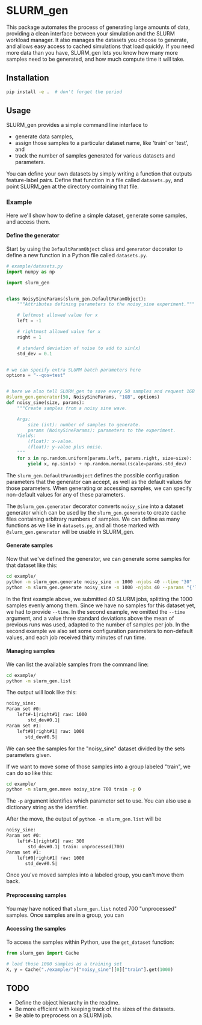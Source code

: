 # SLURM_gen

This package automates the process of generating large amounts of data, providing a clean interface between your simulation and the SLURM workload manager. It also manages the datasets you choose to generate, and allows easy access to cached simulations that load quickly. If you need more data than you have, SLURM_gen lets you know how many more samples need to be generated, and how much compute time it will take.

## Installation

```bash
pip install -e .  # don't forget the period
```

## Usage

SLURM_gen provides a simple command line interface to

- generate data samples,
- assign those samples to a particular dataset name, like 'train' or 'test', and
- track the number of samples generated for various datasets and parameters.

You can define your own datasets by simply writing a function that outputs feature-label pairs. Define that function in a file called `datasets.py`, and point SLURM_gen at the directory containing that file.

### Example

Here we'll show how to define a simple dataset, generate some samples, and access them.

#### Define the generator

Start by using the `DefaultParamObject` class and `generator` decorator to define a new function in a Python file called `datasets.py`.

```python
# example/datasets.py
import numpy as np

import slurm_gen


class NoisySineParams(slurm_gen.DefaultParamObject):
    """Attributes defining parameters to the noisy_sine experiment."""

    # leftmost allowed value for x
    left = -1

    # rightmost allowed value for x
    right = 1

    # standard deviation of noise to add to sin(x)
    std_dev = 0.1


# we can specify extra SLURM batch parameters here
options = "--qos=test"


# here we also tell SLURM_gen to save every 50 samples and request 1GB of memory
@slurm_gen.generator(50, NoisySineParams, "1GB", options)
def noisy_sine(size, params):
    """Create samples from a noisy sine wave.

    Args:
        size (int): number of samples to generate.
        params (NoisySineParams): parameters to the experiment.
    Yields:
        (float): x-value.
        (float): y-value plus noise.
    """
    for x in np.random.uniform(params.left, params.right, size=size):
        yield x, np.sin(x) + np.random.normal(scale=params.std_dev)
```

The `slurm_gen.DefaultParamObject` defines the possible configuration parameters that the generator can accept, as well as the default values for those parameters. When generating or accessing samples, we can specify non-default values for any of these parameters.

The `@slurm_gen.generator` decorator converts `noisy_sine` into a dataset generator which can be used by the `slurm_gen.generate` to create cache files containing arbitrary numbers of samples. We can define as many functions as we like in `datasets.py`, and all those marked with `@slurm_gen.generator` will be usable in SLURM_gen.

#### Generate samples

Now that we've defined the generator, we can generate some samples for that dataset like this:

```bash
cd example/
python -m slurm_gen.generate noisy_sine -n 1000 -njobs 40 --time "30"
python -m slurm_gen.generate noisy_sine -n 1000 -njobs 40 --params "{'left': 0, 'std_dev': 0.5}"
```

In the first example above, we submitted 40 SLURM jobs, splitting the 1000 samples evenly among them. Since we have no samples for this dataset yet, we had to provide `--time`. In the second example, we omitted the `--time` argument, and a value three standard deviations above the mean of previous runs was used, adapted to the number of samples per job. In the second example we also set some configuration parameters to non-default values, and each job received thirty minutes of run time.

#### Managing samples

We can list the available samples from the command line:

```bash
cd example/
python -m slurm_gen.list
```

The output will look like this:

```txt
noisy_sine:
Param set #0:
    left#-1|right#1| raw: 1000
        std_dev#0.1|
Param set #1:
    left#0|right#1| raw: 1000
       std_dev#0.5|
```

We can see the samples for the "noisy_sine" dataset divided by the sets parameters given.

If we want to move some of those samples into a group labeled "train", we can do so like this:

```bash
cd example/
python -m slurm_gen.move noisy_sine 700 train -p 0
```

The `-p` argument identifies which parameter set to use. You can also use a dictionary string as the identifier.

After the move, the output of `python -m slurm_gen.list` will be

```txt
noisy_sine:
Param set #0:
    left#-1|right#1| raw: 300
        std_dev#0.1| train: unprocessed(700)
Param set #1:
    left#0|right#1| raw: 1000
       std_dev#0.5|
```

Once you've moved samples into a labeled group, you can't move them back.

#### Preprocessing samples

You may have noticed that `slurm_gen.list` noted 700 "unprocessed" samples. Once samples are in a group, you can

#### Accessing the samples

To access the samples within Python, use the `get_dataset` function:

```python
from slurm_gen import Cache

# load those 1000 samples as a training set
X, y = Cache("./example/")["noisy_sine"][0]["train"].get(1000)
```

## TODO

- Define the object hierarchy in the readme.
- Be more efficient with keeping track of the sizes of the datasets.
- Be able to preprocess on a SLURM job.
